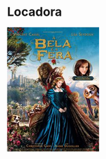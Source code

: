 # Locadora 

<img src="https://github.com/Alexdevbh1984/Locadora-/blob/main/img/bela.jpg">




</p>  
 
 
 
 
 

